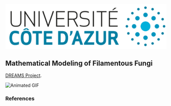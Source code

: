 <img src="images/uca.jpg?raw=true"/>



## Mathematical Modeling of Filamentous Fungi



[DREAMS Project](http://www.dyco.fr/index.php/DREAMS).


<img src="images/growth.gif" alt="Animated GIF">

### References
